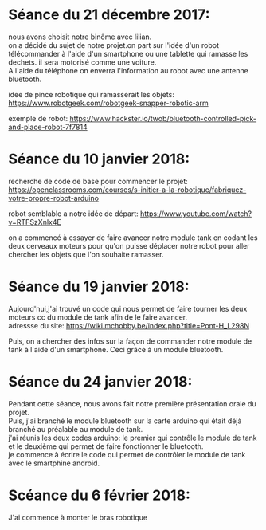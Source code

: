 # Séance du 21 décembre 2017:

nous avons choisit notre binôme avec lilian.  
on a décidé du sujet de notre projet.on part sur l'idée d'un robot télécommander à l'aide d'un smartphone ou une tablette qui ramasse les dechets. il sera motorisé comme une voiture.  
A l'aide du téléphone on enverra l'information au robot avec une antenne bluetooth.

idee de pince robotique qui ramasserait les objets:  
https://www.robotgeek.com/robotgeek-snapper-robotic-arm

exemple de robot:
https://www.hackster.io/twob/bluetooth-controlled-pick-and-place-robot-7f7814

# Séance du 10 janvier 2018:

recherche de code de base pour commencer le projet:
https://openclassrooms.com/courses/s-initier-a-la-robotique/fabriquez-votre-propre-robot-arduino

robot semblable a notre idée de départ:
https://www.youtube.com/watch?v=RTFSzXnlx4E

on a commencé à essayer de faire avancer notre module tank en codant les deux cerveaux moteurs pour qu'on puisse déplacer notre robot pour aller chercher les objets que l'on souhaite ramasser.


# Séance du 19 janvier 2018:

Aujourd'hui,j'ai trouvé un code qui nous permet de faire tourner les deux moteurs cc du module de tank afin de le faire avancer.  
adressse du site: https://wiki.mchobby.be/index.php?title=Pont-H_L298N

Puis, on a chercher des infos sur la façon de commander notre module de tank à l'aide d'un smartphone. Ceci grâce à un module bluetooth.

# Séance du 24 janvier 2018:

Pendant cette séance, nous avons fait notre première présentation orale du projet.  
Puis, j'ai branché le module bluetooth sur la carte arduino qui était déjà branché au préalable au module de tank.  
j'ai réunis les deux codes arduino: le premier qui contrôle le module de tank et le deuxième qui permet de faire fonctionner le bluetooth.  
je commence à écrire le code qui permet de contrôler le module de tank avec le smartphine android.  

# Scéance du 6 février 2018:  
J'ai commencé à monter le bras robotique 

